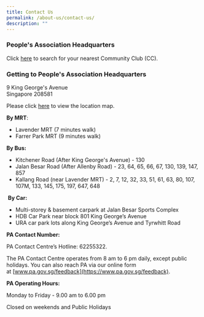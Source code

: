 ```yaml
---
title: Contact Us
permalink: /about-us/contact-us/
description: ""
---
```

### People's Association Headquarters

Click [here]() to search for your nearest Community Club (CC).

### Getting to People's Association Headquarters


9 King George's Avenue  
Singapore 208581

Please click [here](https://www.onemap.sg/main/v2/?lat=1.30863358731787&lng=103.859134584436) to view the location map.

**By MRT**:

*   Lavender MRT (7 minutes walk)
*   Farrer Park MRT (9 minutes walk)   
      
    

**By Bus:**

*   Kitchener Road (After King George's Avenue) - 130
*   Jalan Besar Road (After Allenby Road) - 23, 64, 65, 66, 67, 130, 139, 147, 857
*   Kallang Road (near Lavender MRT) - 2, 7, 12, 32, 33, 51, 61, 63, 80, 107, 107M, 133, 145, 175, 197, 647, 648

  

 **By Car:**

*   Multi-storey & basement carpark at Jalan Besar Sports Complex  
*   HDB Car Park near block 801 King George’s Avenue
*   URA car park lots along King George’s Avenue and Tyrwhitt Road

**PA Contact Number:** 

PA Contact Centre’s Hotline: 62255322.

The PA Contact Centre operates from 8 am to 6 pm daily, except public holidays. You can also reach PA via our online form at [www.pa.gov.sg/feedback](https://www.pa.gov.sg/feedback).

**PA Operating Hours:** 

Monday to Friday - 9.00 am to 6.00 pm                              

Closed on weekends and Public Holidays